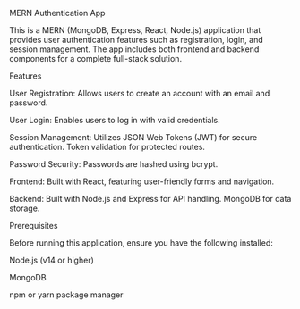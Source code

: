 MERN Authentication App

This is a MERN (MongoDB, Express, React, Node.js) application that provides user authentication features such as registration, login, and session management. The app includes both frontend and backend components for a complete full-stack solution.

Features

User Registration: Allows users to create an account with an email and password.

User Login: Enables users to log in with valid credentials.

Session Management: Utilizes JSON Web Tokens (JWT) for secure authentication.
                    Token validation for protected routes.

Password Security: Passwords are hashed using bcrypt.

Frontend: Built with React, featuring user-friendly forms and navigation.

Backend: Built with Node.js and Express for API handling.
         MongoDB for data storage.

Prerequisites

Before running this application, ensure you have the following installed:

Node.js (v14 or higher)

MongoDB

npm or yarn package manager

